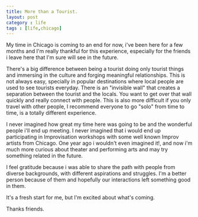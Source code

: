 ```yaml
---
title: More than a Tourist.
layout: post
category : life
tags : [life,chicago]
---
```


My time  in Chicago is coming to an end for now, i've been here for a few months and I'm really thankful for this experience, especially for the friends i leave here that I'm sure will see in the future. 

There's a big difference between being a tourist doing only tourist things and immersing in the culture and forging meaningful relationships. This is not always easy, specially in popular destinations where local people are used to see tourists everyday. There is an "invisible wall" that creates a separation between the tourist and the locals. You want to get over that wall quickly and really connect with people.  This is also more difficult if you only travel with other people, I recommend everyone to go "solo" from time to time, is a totally different experience.

I never imagined how great my time here was going to be and the wonderful people i'll end up meeting. I never imagined that i would end up participating in Improvisation workshops with some well known Improv artists from Chicago. One year ago i wouldn't even imagined it!, and now i'm much more curious about theater and performing arts and may try something related in the future.

I feel gratitude because i was able to share the path with people from diverse backgrounds, with different aspirations and struggles. I'm a better person because of them and hopefully our interactions left something good in them.

It's a fresh start for me, but I'm excited about what's coming.

Thanks friends.

